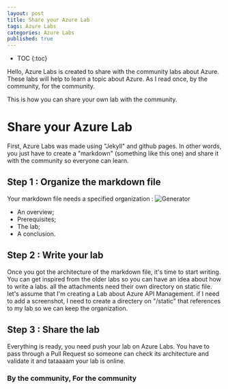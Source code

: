 ```yaml
---
layout: post
title: Share your Azure Lab
tags: Azure Labs
categories: Azure Labs
published: true
---
```


* TOC
{:toc}

Hello, Azure Labs is created to share with the community labs about Azure. These labs will help to learn a topic about Azure. As I read once, by the community, for the community.

This is how you can share your own lab with the community.

#  Share your Azure Lab
First, Azure Labs was made using "Jekyll" and github pages. In other words, you just have to create a "markdown" (something like this one) and share it with the community so everyone can learn.

## Step 1 : Organize the markdown file
Your markdown file needs a specified organization : 
![Generator](http-get.png)
* An overview;
* Prerequisites;
* The lab;
* A conclusion.

## Step 2 : Write your lab
Once you got the architecture of the markdown file, it's time to start writing. You can get inspired from the older labs so you can have an idea about how to write a labs.
all the attachments need their own directory on static file. let's assume that I'm creating a Lab about Azure API Management. if I need to add a screenshot, I need to create a directery on "/static" that references to my lab so we can keep the organization.

## Step 3 : Share the lab
Everything is ready, you need push your lab on Azure Labs. You have to pass through a Pull Request so someone can check its architecture and validate it and tataaaam your lab is online.

### By the community, For the community
